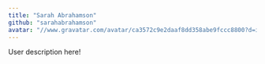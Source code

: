 ```yaml
---
title: "Sarah Abrahamson"
github: "sarahabrahamson"
avatar: "//www.gravatar.com/avatar/ca3572c9e2daaf8dd358abe9fccc8800?d=identicon"
---
```


User description here!
